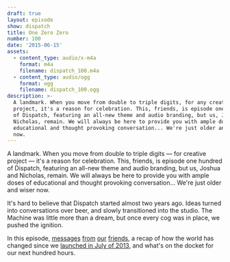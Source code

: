 ```yaml
---
draft: true
layout: episode
show: dispatch
title: One Zero Zero
number: 100
date: '2015-06-15'
assets:
  - content_type: audio/x-m4a
    format: m4a
    filename: dispatch_100.m4a
  - content_type: audio/ogg
    format: ogg
    filename: dispatch_100.ogg
description: >-
  A landmark. When you move from double to triple digits, for any creative
  project, it's a reason for celebration. This, friends, is episode one hundred
  of Dispatch, featuring an all-new theme and audio branding, but us, Joshua and
  Nicholas, remain. We will always be here to provide you with ample doses of
  educational and thought provoking conversation... We're just older and wiser
  now.
---
```

A landmark. When you move from double to triple digits &mdash; for creative project &mdash; it's a reason for celebration. This, friends, is episode one hundred of Dispatch, featuring an all-new theme and audio branding, but us, Joshua and Nicholas, remain. We will always be here to provide you with ample doses of educational and thought provoking conversation... We're just older and wiser now.

It's hard to believe that Dispatch started almost two years ago. Ideas turned into conversations over beer, and slowly transitioned into the studio. The Machine was little more than a dream, but once every cog was in place, we pushed the ignition.

In this episode, [messages](http://machine.fm/chillcast) [from](http://craftbelly.com) [our](http://cinchel.com) [friends](http://colinmorris.net), a recap of how the world has changed since we [launched in July of 2013](http://machine.fm/dispatch/1), and what's on the docket for our next hundred hours.